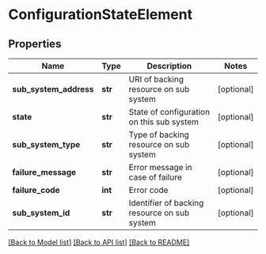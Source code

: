 # ConfigurationStateElement

## Properties
Name | Type | Description | Notes
------------ | ------------- | ------------- | -------------
**sub_system_address** | **str** | URI of backing resource on sub system | [optional] 
**state** | **str** | State of configuration on this sub system | [optional] 
**sub_system_type** | **str** | Type of backing resource on sub system | [optional] 
**failure_message** | **str** | Error message in case of failure | [optional] 
**failure_code** | **int** | Error code | [optional] 
**sub_system_id** | **str** | Identifier of backing resource on sub system | [optional] 

[[Back to Model list]](../README.md#documentation-for-models) [[Back to API list]](../README.md#documentation-for-api-endpoints) [[Back to README]](../README.md)

